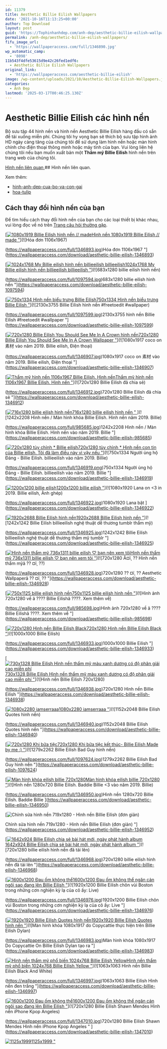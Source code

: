 ```yaml
---
id: 11379
title: Aesthetic Billie Eilish Wallpapers
date: '2021-10-16T11:13:25+00:00'
author: Top Download
layout: post
guid: 'https://Tophinhanhdep.com/anh-dep/aesthetic-billie-eilish-wallpapers/'
permalink: /anh-dep/aesthetic-billie-eilish-wallpapers/
fifu_image_url:
  - 'https://wallpaperaccess.com/full/1346890.jpg'
wp_automatic_camp:
  - '8098'
11b543f4dfe53615d9e42c26fed1edf6:
  - Aesthetic Billie Eilish Wallpapers
original_link:
  - 'https://wallpaperaccess.com/aesthetic-billie-eilish'
image: /wp-content/uploads/2021/10/Aesthetic-Billie-Eilish-Wallpapers.jpg
categories:
  - Ảnh Đẹp
lastmod: '2025-03-17T00:46:25.130Z'
---
```

# Aesthetic Billie Eilish các hình nền

Bộ sưu tập 44 hình nền và hình nền Aesthetic Billie Eilish hàng đầu có sẵn để tải xuống miễn phí. Chúng tôi hy vọng bạn sẽ thích bộ sưu tập hình ảnh HD ngày càng tăng của chúng tôi để sử dụng làm hình nền hoặc màn hình chính cho điện thoại thông minh hoặc máy tính của bạn. Vui lòng liên hệ chúng tôi nếu bạn muốn xuất bản một **Thẩm mỹ Billie Eilish** hình nền trên trang web của chúng tôi.

[Hình nền liên quan ](#related) ## Hình nền liên quan.

   
 Xem thêm:

   
- [hinh-anh-dep-cua-bo-va-con-gai](https://tophinhanhdep.com/hinh-anh-de-thuong/hinh-anh-dep-cua-bo-va-con-gai/)
- [hoa-tulip](https://tophinhanhdep.com/hinh-hoa-dep/hoa-tulip/)

## Cách thay đổi hình nền của bạn

Để tìm hiểu cách thay đổi hình nền của bạn cho các loại thiết bị khác nhau, vui lòng đọc về nó trên [Trang câu hỏi thường gặp](https://tophinhanhdep.com/faq/).

  
[[![1080x1919 Billie Eilish hình nền // made](https://wallpaperaccess.com/full/1346890.jpg)Hình nền 1080x1919 Billie Eilish // made "](https://wallpaperaccess.com/download/aesthetic-billie-eilish-1346890)](![Hóa đơn 1106x1967)

(https://wallpaperaccess.com/full/1346893.jpg)Hóa đơn 1106x1967 "](https://wallpaperaccess.com/download/aesthetic-billie-eilish-1346893)

[[![1024x1768 My Billie eilish hình nền billieeilish billieeilish](https://wallpaperaccess.com/full/985697.jpg)1024x1768 My Billie eilish hình nền billieeilish billieeilish "](https://wallpaperaccess.com/download/aesthetic-billie-eilish-985697)](![683x1280 billie eilish hình nền)

(https://wallpaperaccess.com/full/1097594.jpg)683x1280 billie eilish hình nền "](https://wallpaperaccess.com/download/aesthetic-billie-eilish-1097594)

[[![750x1334 Hình nền biểu trưng Billie Eilish](https://wallpaperaccess.com/full/1346903.png)750x1334 Hình nền biểu trưng Billie Eilish "](https://wallpaperaccess.com/download/aesthetic-billie-eilish-1346903)](![2130x3755 Billie Eilish hình nền #freetoedit #wallpaper)

(https://wallpaperaccess.com/full/1097599.jpg)2130x3755 hình nền Billie Eilish #freetoedit #wallpaper "](https://wallpaperaccess.com/download/aesthetic-billie-eilish-1097599)

[[![720x1280 Billie Eilish You Should See Me In A Crown hình nền](https://wallpaperaccess.com/full/1346905.jpg)720x1280 Billie Eilish You Should See Me In A Crown Wallpaper "](https://wallpaperaccess.com/download/aesthetic-billie-eilish-1346905)](![1080x1917 coco on 素材 vào năm 2019. Billie eilish, Điện thoại)

(https://wallpaperaccess.com/full/1346907.jpg)1080x1917 coco on 素材 vào năm 2019. Billie eilish, Điện thoại "](https://wallpaperaccess.com/download/aesthetic-billie-eilish-1346907)

[[![Thẩm mỹ hình nền 1106x1967 Billie Eilish.  Hình nền](https://wallpaperaccess.com/full/985703.jpg)Thẩm mỹ hình nền 1106x1967 Billie Eilish. Hình nền "](https://wallpaperaccess.com/download/aesthetic-billie-eilish-985703)](![720x1280 Billie Eilish đã chia sẻ)

(https://wallpaperaccess.com/full/1346912.jpg)720x1280 Billie Eilish đã chia sẻ "](https://wallpaperaccess.com/download/aesthetic-billie-eilish-1346912)

[[![716x1280 billie eilish hình nền](https://wallpaperaccess.com/full/1097604.jpg)716x1280 billie eilish hình nền " ](https://wallpaperaccess.com/download/aesthetic-billie-eilish-1097604)](![1242x2208 Hình nền / Màn hình khóa Billie Eilish.  Hình nền năm 2019. Billie)

(https://wallpaperaccess.com/full/985685.jpg)1242x2208 Hình nền / Màn hình khóa Billie Eilish. Hình nền vào năm 2019. Billie "](https://wallpaperaccess.com/download/aesthetic-billie-eilish-985685)

[[![720x1280 tùy chỉnh * Billie eilish](https://wallpaperaccess.com/full/1346915.jpg)720x1280 tùy chỉnh \* Hình nền con tin của Billie eilish. Tôi đã làm điều này vì vậy nếu "](https://wallpaperaccess.com/download/aesthetic-billie-eilish-1346915)](![750x1334 Người ủng hộ Đảng - Billie Eilish.  billieeilish vào năm 2019. Billie)

(https://wallpaperaccess.com/full/1346919.png)750x1334 Người ủng hộ Đảng - Billie Eilish. billieeilish vào năm 2019. Billie "](https://wallpaperaccess.com/download/aesthetic-billie-eilish-1346919)

[[![1200x1200 billie eilish](https://wallpaperaccess.com/full/1097621.jpg)1200x1200 billie eilish "](https://wallpaperaccess.com/download/aesthetic-billie-eilish-1097621)](![1080x1920 Lana on <3 in 2019. Billie eilish, Ảnh ghép)

(https://wallpaperaccess.com/full/1346922.jpg)1080x1920 Lana bật ](https://wallpaperaccess.com/download/aesthetic-billie-eilish-1346922)

[[![1920x2688 Billie Eilish hình nền](https://wallpaperaccess.com/full/1097580.jpg)1920x2688 Billie Eilish hình nền "](https://wallpaperaccess.com/download/aesthetic-billie-eilish-1097580)](![1242x1242 Billie Eilish billieeilish nghệ thuật dễ thương tumblr thẩm mỹ)

(https://wallpaperaccess.com/full/1346925.jpg)1242x1242 Billie Eilish billieeilish nghệ thuật dễ thương thẩm mỹ tumblr "](https://wallpaperaccess.com/download/aesthetic-billie-eilish-1346925)

[[![Hình nền thẩm mỹ 736x1311 billie eilish ♡ bạn nên xem tôi](https://wallpaperaccess.com/full/1346927.jpg)Hình nền thẩm mỹ 736x1311 billie eilish ♡ bạn nên xem tôi "](https://wallpaperaccess.com/download/aesthetic-billie-eilish-1346927)](![720x1280 Â¤ï¸ ?? Hình nền thẩm mỹâ ?? ¤ï¸ ??)

(https://wallpaperaccess.com/full/1346928.jpg)720x1280 ?? ¤ï¸ ?? Aesthetic Wallpaperâ ?? ¤ï¸ ?? "](https://wallpaperaccess.com/download/aesthetic-billie-eilish-1346928)

[[![750x1125 billie eilish hình nền](https://wallpaperaccess.com/full/1346929.jpg)750x1125 billie eilish hình nền "](https://wallpaperaccess.com/download/aesthetic-billie-eilish-1346929)](![Hình ảnh 720x1280 về ã ???? Billie Eilishã ????.  Xem thêm về)

(https://wallpaperaccess.com/full/985698.jpg)Hình ảnh 720x1280 về ã ???? Billie Eilishã ????. Xem thêm về "](https://wallpaperaccess.com/download/aesthetic-billie-eilish-985698)

[[![720x1280 Hình nền Billie Eilish Black](https://wallpaperaccess.com/full/1346932.jpg)720x1280 Hình nền Billie Eilish Black "](https://wallpaperaccess.com/download/aesthetic-billie-eilish-1346932)](![1000x1000 Billie Eilish)

(https://wallpaperaccess.com/full/1346933.jpg)1000x1000 Billie Eilish "](https://wallpaperaccess.com/download/aesthetic-billie-eilish-1346933)

[[![730x1328 Billie Eilish Hình nền thẩm mỹ màu xanh dương có độ phân giải cao miễn phí](https://wallpaperaccess.com/full/1146891.jpg)730x1328 Billie Eilish Hình nền thẩm mỹ màu xanh dương có độ phân giải cao miễn phí "](https://wallpaperaccess.com/download/aesthetic-billie-eilish-1146891)](![Hình nền Billie Eilish 720x1280)

(https://wallpaperaccess.com/full/1346938.jpg)720x1280 Hình nền Billie Eilish "](https://wallpaperaccess.com/download/aesthetic-billie-eilish-1346938)

[[![1080x2280 iamserraaa](https://wallpaperaccess.com/full/985691.jpg)1080x2280 iamserraaa "](https://wallpaperaccess.com/download/aesthetic-billie-eilish-985691)](![1152x2048 Billie Eilish Quotes hình nền)

(https://wallpaperaccess.com/full/1346940.jpg)1152x2048 Billie Eilish Quotes hình nền "](https://wallpaperaccess.com/download/aesthetic-billie-eilish-1346940)

[[![720x1280 Khi bữa tiệc](https://wallpaperaccess.com/full/1346943.jpg)720x1280 Khi bữa tiệc kết thúc- Billie Eilish Made by me :) "](https://wallpaperaccess.com/download/aesthetic-billie-eilish-1346943)](![1279x2262 Billie Eilish Bad Guy hình nền)

(https://wallpaperaccess.com/full/1097624.jpg)1279x2262 Billie Eilish Bad Guy hình nền "](https://wallpaperaccess.com/download/aesthetic-billie-eilish-1097624)

[[![Màn hình khóa eilish billie 720x1280](https://wallpaperaccess.com/full/1346949.jpg)Màn hình khóa eilish billie 720x1280 "](https://wallpaperaccess.com/download/aesthetic-billie-eilish-1346949)](![Hình nền 1280x720 Billie Eilish.  Baddie Billie <3 vào năm 2019. Billie)

(https://wallpaperaccess.com/full/1346950.jpg)Hình nền 1280x720 Billie Eilish. Baddie Billie ](https://wallpaperaccess.com/download/aesthetic-billie-eilish-1346950)

[![Chỉnh sửa hình nền 719x1280 - Hình nền Billie Eilish (đơn giản)](https://wallpaperaccess.com/full/1346952.jpg)

Chỉnh sửa hình nền 719x1280 - Hình nền Billie Eilish (đơn giản) "](https://wallpaperaccess.com/download/aesthetic-billie-eilish-1346952)

[[![1642x924 Billie Eilish chia sẻ bài hát mới, ngày phát hành album](https://wallpaperaccess.com/full/1346953.jpg)1642x924 Billie Eilish chia sẻ bài hát mới, ngày phát hành album "](https://wallpaperaccess.com/download/aesthetic-billie-eilish-1346953)](![720x1280 billie eilish hình nền đã tải lên)

(https://wallpaperaccess.com/full/1346968.jpg)720x1280 billie eilish hình nền đã tải lên "](https://wallpaperaccess.com/download/aesthetic-billie-eilish-1346968)

[[![1600x1200 Đau ốm không thể](https://wallpaperaccess.com/full/1346970.jpg)1600x1200 Đau ốm không thể ngăn cản ngôi sao đang lên Billie Eilish "](https://wallpaperaccess.com/download/aesthetic-billie-eilish-1346970)](![1920x1200 Billie Eilish chôn vùi Boston trong những cơn nghiện kỳ ​​lạ của cô ấy: Live)

(https://wallpaperaccess.com/full/1346976.jpg)1920x1200 Billie Eilish chôn vùi Boston trong những cơn nghiện kỳ ​​lạ của cô ấy: Live "](https://wallpaperaccess.com/download/aesthetic-billie-eilish-1346976)

[[![1920x1920 Billie Eilish Quotes hình nền](https://wallpaperaccess.com/full/1346982.jpg)1920x1920 Billie Eilish Quotes hình nền "](https://wallpaperaccess.com/download/aesthetic-billie-eilish-1346982)](![Màn hình khóa 1080x1917 do Copycattie thực hiện trên Billie Eilish Dylan)

(https://wallpaperaccess.com/full/1346983.jpg)Màn hình khóa 1080x1917 Do Copycattie On Billie Eilish Dylan tạo ra "](https://wallpaperaccess.com/download/aesthetic-billie-eilish-1346983)

[[![Hình nền thẩm mỹ phổ biến 1024x768 Billie Eilish Yellow](https://wallpaperaccess.com/full/1346988.jpg)Hình nền thẩm mỹ phổ biến 1024x768 Billie Eilish Yellow "](https://wallpaperaccess.com/download/aesthetic-billie-eilish-1346988)](![1063x1063 Hình nền Billie Eilish Black And White)

(https://wallpaperaccess.com/full/1346997.jpg)1063x1063 Billie Eilish Hình nền đen trắng "](https://wallpaperaccess.com/download/aesthetic-billie-eilish-1346997)

[[![1600x1200 Đau ốm không thể](https://wallpaperaccess.com/full/1347008.jpg)1600x1200 Đau ốm không thể ngăn cản ngôi sao đang lên Billie Eilish "](https://wallpaperaccess.com/download/aesthetic-billie-eilish-1347008)](![720x1280 Billie Eilish Shawn Mendes Hình nền iPhone Kpop Angeles)

(https://wallpaperaccess.com/full/1347010.jpg)720x1280 Billie Eilish Shawn Mendes Hình nền iPhone Kpop Angeles " ](https://wallpaperaccess.com/download/aesthetic-billie-eilish-1347010)

[![1125x1999 ](https://wallpaperaccess.com/full/1347029.jpg)1125x1999 "](https://wallpaperaccess.com/download/aesthetic-billie-eilish-1347029)
